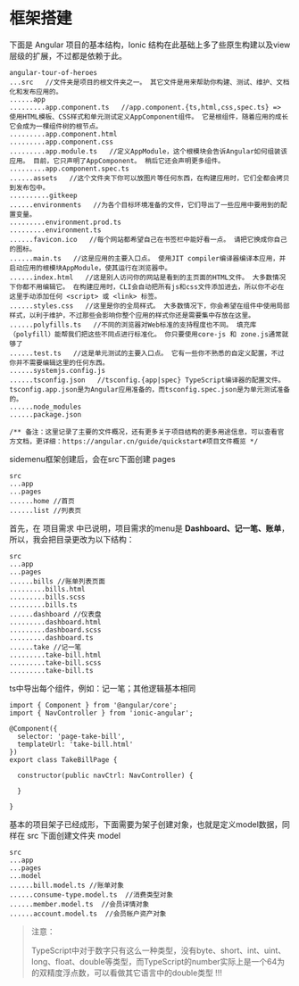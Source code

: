 # 框架搭建

下面是 Angular 项目的基本结构，Ionic 结构在此基础上多了些原生构建以及view层级的扩展，不过都是依赖于此。

```
angular-tour-of-heroes
...src   //文件夹是项目的根文件夹之一。 其它文件是用来帮助你构建、测试、维护、文档化和发布应用的。
......app
.........app.component.ts   //app.component.{ts,html,css,spec.ts} => 使用HTML模板、CSS样式和单元测试定义AppComponent组件。 它是根组件，随着应用的成长它会成为一棵组件树的根节点。
.........app.component.html
.........app.component.css
.........app.module.ts   //定义AppModule，这个根模块会告诉Angular如何组装该应用。 目前，它只声明了AppComponent。 稍后它还会声明更多组件。
.........app.component.spec.ts
......assets   //这个文件夹下你可以放图片等任何东西，在构建应用时，它们全都会拷贝到发布包中。
..........gitkeep
......environments   //为各个目标环境准备的文件，它们导出了一些应用中要用到的配置变量。
.........environment.prod.ts
.........environment.ts
......favicon.ico   //每个网站都希望自己在书签栏中能好看一点。 请把它换成你自己的图标。
......main.ts   //这是应用的主要入口点。 使用JIT compiler编译器编译本应用，并启动应用的根模块AppModule，使其运行在浏览器中。
......index.html   //这是别人访问你的网站是看到的主页面的HTML文件。 大多数情况下你都不用编辑它。 在构建应用时，CLI会自动把所有js和css文件添加进去，所以你不必在这里手动添加任何 <script> 或 <link> 标签。
......styles.css   //这里是你的全局样式。 大多数情况下，你会希望在组件中使用局部样式，以利于维护，不过那些会影响你整个应用的样式你还是需要集中存放在这里。
......polyfills.ts   //不同的浏览器对Web标准的支持程度也不同。 填充库（polyfill）能帮我们把这些不同点进行标准化。 你只要使用core-js 和 zone.js通常就够了
......test.ts   //这是单元测试的主要入口点。 它有一些你不熟悉的自定义配置，不过你并不需要编辑这里的任何东西。
......systemjs.config.js
......tsconfig.json   //tsconfig.{app|spec} TypeScript编译器的配置文件。tsconfig.app.json是为Angular应用准备的，而tsconfig.spec.json是为单元测试准备的。
......node_modules 
......package.json

/** 备注：这里记录了主要的文件概况，还有更多关于项目结构的更多用途信息，可以查看官方文档，更详细：https://angular.cn/guide/quickstart#项目文件概览 */
```

sidemenu框架创建后，会在src下面创建 pages

```
src
...app
...pages
......home //首页
......list //列表页
```

首先，在 项目需求 中已说明，项目需求的menu是 **Dashboard、记一笔、账单**，所以，我会把目录更改为以下结构：

```
src
...app
...pages
......bills //账单列表页面
.........bills.html 
.........bills.scss
.........bills.ts
......dashboard //仪表盘
.........dashboard.html
.........dashboard.scss
.........dashboard.ts
......take //记一笔
.........take-bill.html
.........take-bill.scss
.........take-bill.ts
```

ts中导出每个组件，例如：记一笔；其他逻辑基本相同

```
import { Component } from '@angular/core';
import { NavController } from 'ionic-angular';

@Component({
  selector: 'page-take-bill',
  templateUrl: 'take-bill.html'
})
export class TakeBillPage {

  constructor(public navCtrl: NavController) {

  }

}
```

基本的项目架子已经成形，下面需要为架子创建对象，也就是定义model数据，同样在 src 下面创建文件夹 model

```
src
...app
...pages
...model
......bill.model.ts //账单对象
......consume-type.model.ts  //消费类型对象
......member.model.ts  //会员详情对象
......account.model.ts  //会员帐户资产对象
```

> 注意：
>
> TypeScript中对于数字只有这么一种类型，没有byte、short、int、uint、long、float、double等类型，而TypeScript的number实际上是一个64为的双精度浮点数，可以看做其它语言中的double类型 !!!





